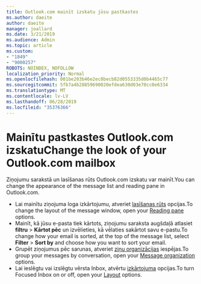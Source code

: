 ```yaml
---
title: Outlook.com mainīt izskatu jūsu pastkastes
ms.author: daeite
author: daeite
manager: joallard
ms.date: 3/21/2019
ms.audience: Admin
ms.topic: article
ms.custom:
- "1849"
- "9000257"
ROBOTS: NOINDEX, NOFOLLOW
localization_priority: Normal
ms.openlocfilehash: 001be203b46e2ec8becb82d0553335d0b4465c77
ms.sourcegitcommit: 5fb7a4b28859690020efdea630d03e70cc0e6334
ms.translationtype: MT
ms.contentlocale: lv-LV
ms.lasthandoff: 06/28/2019
ms.locfileid: "35376366"
---
```

# <a name="change-the-look-of-your-outlookcom-mailbox"></a><span data-ttu-id="b737b-102">Mainītu pastkastes Outlook.com izskatu</span><span class="sxs-lookup"><span data-stu-id="b737b-102">Change the look of your Outlook.com mailbox</span></span>

<span data-ttu-id="b737b-103">Ziņojumu sarakstā un lasīšanas rūts Outlook.com izskatu var mainīt.</span><span class="sxs-lookup"><span data-stu-id="b737b-103">You can change the appearance of the message list and reading pane in Outlook.com.</span></span>

- <span data-ttu-id="b737b-104">Lai mainītu ziņojuma loga izkārtojumu, atveriet [lasīšanas rūts](https://outlook.live.com/mail/options/mail/layout/readingPane) opcijas.</span><span class="sxs-lookup"><span data-stu-id="b737b-104">To change the layout of the message window, open your [Reading pane](https://outlook.live.com/mail/options/mail/layout/readingPane) options.</span></span>
- <span data-ttu-id="b737b-105">Mainīt, kā jūsu e-pasta tiek kārtots, ziņojumu saraksta augšdaļā atlasiet **filtru** > **Kārtot pēc** un izvēlieties, kā vēlaties sakārtot savu e-pastu.</span><span class="sxs-lookup"><span data-stu-id="b737b-105">To change how your email is sorted, at the top of the message list, select **Filter** > **Sort by** and choose how you want to sort your email.</span></span>
- <span data-ttu-id="b737b-106">Grupēt ziņojumus pēc sarunas, atveriet [ziņu organizācijas](https://outlook.live.com/mail/options/mail/layout/conversations) iespējas.</span><span class="sxs-lookup"><span data-stu-id="b737b-106">To group your messages by conversation, open your [Message organization](https://outlook.live.com/mail/options/mail/layout/conversations) options.</span></span>
- <span data-ttu-id="b737b-107">Lai ieslēgtu vai izslēgtu vērsta Inbox, atvērtu [izkārtojuma](https://outlook.live.com/mail/options/mail/layout/focused) opcijas.</span><span class="sxs-lookup"><span data-stu-id="b737b-107">To turn Focused Inbox on or off, open your [Layout](https://outlook.live.com/mail/options/mail/layout/focused) options.</span></span>